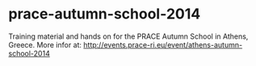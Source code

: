 prace-autumn-school-2014
========================

Training material and hands on for the PRACE Autumn School in Athens, Greece. More infor at: http://events.prace-ri.eu/event/athens-autumn-school-2014
